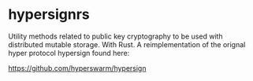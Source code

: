 # hypersignrs
Utility methods related to public key cryptography to be used with distributed mutable storage. With Rust. A reimplementation of the orignal hyper protocol hypersign found here:

https://github.com/hyperswarm/hypersign
